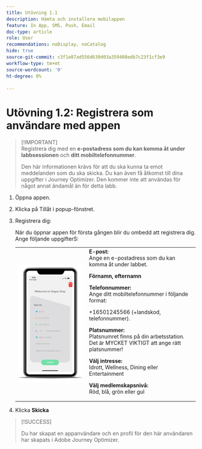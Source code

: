 ```yaml
---
title: Utövning 1.1
description: Hämta och installera mobilappen
feature: In App, SMS, Push, Email
doc-type: article
role: User
recommendations: noDisplay, noCatalog
hide: true
source-git-commit: c3f1e87ad556d630d03a359408edb7c23f1cf3e9
workflow-type: tm+mt
source-wordcount: '0'
ht-degree: 0%

---
```



# Utövning 1.2: Registrera som användare med appen

>[!IMPORTANT]\
>Registrera dig med en **e-postadress som du kan komma åt under labbsessionen** och **ditt mobiltelefonnummer**.
>
> Den här informationen krävs för att du ska kunna ta emot meddelanden som du ska skicka. Du kan även få åtkomst till dina uppgifter i Journey Optimizer. Den kommer inte att användas för något annat ändamål än för detta labb.

1. Öppna appen.
1. Klicka på Tillåt i popup-fönstret.
1. Registrera dig:

   När du öppnar appen för första gången blir du ombedd att registrera dig. Ange följande uppgifterS:

   <table>
    <tr>
    <td>
    <div>
    <img alt="Appregistrering" src="../assets/1-2.png"/> 
    </div>
    </td>
    <td>
    <strong>E-post: </strong><br>Ange en e-postadress som du kan komma åt under labbet.
    </p><p>
    <strong>Förnamn, efternamn </strong>
    </p><p>
    <strong>Telefonnummer: </strong> <br>Ange ditt mobiltelefonnummer i följande format: 
    <p>+16501245566 (+landskod, telefonnummer).
    </p><p>
    <strong>Platsnummer: </strong><br>Platsnumret finns på din arbetsstation. Det är MYCKET VIKTIGT att ange rätt platsnummer!
    </p><p>
    <strong>Välj intresse: </strong></br>Idrott, Wellness, Dining eller Entertainment
    </p><p>
    <strong>Välj medlemskapsnivå: </strong></br>Röd, blå, grön eller gul</p>
    </td>
    </tr>
    </table>

1. Klicka **Skicka**

>[!SUCCESS]
>
>Du har skapat en appanvändare och en profil för den här användaren har skapats i Adobe Journey Optimizer.
